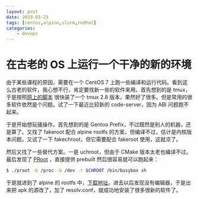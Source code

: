 ```yaml
---
layout: post
date: 2019-03-21
tags: [centos,alpine,slurm,redhat]
categories:
    - devops
---
```


# 在古老的 OS 上运行一个干净的新的环境

由于某些课程的原因，需要在一个 CentOS 7 上跑一些编译和运行代码。看到这么古老的软件，我心想不行，肯定要找新一些的软件来用。首先想到的是 tmux，于是按照[网上的脚本](https://gist.github.com/ryin/3106801) 很快装了一个 tmux 2.8 版本，果然好了很多。但是常用的很多软件依然是个问题。试了一下最近比较新的 code-server，因为 ABI 问题跑不起来。

于是开始想玩骚操作。首先想到的是 Gentoo Prefix，不过既然是别人的机器，还是算了。又找了 fakeroot 配合 alpine rootfs 的方案，但编译不过，估计是内核版本问题。又试了一下 fakechroot，但它需要配合 fakeroot 使用，这就凉了。

然后又找了一些替代方案。一是 uchroot，但由于 CMake 版本太老也编译不过。最后发现了 [PRoot](<https://proot-me.github.io/>) ，直接提供 prebuilt 然后很容易就可以跑起来：

```bash
$ ./proot -b /proc -b /dev -r $CHROOT /bin/busybox sh
```

于是就进到了 alpine 的 rootfs 中，[下载地址](http://dl-cdn.alpinelinux.org/alpine/v3.9/releases/x86_64/alpine-minirootfs-3.9.2-x86_64.tar.gz)。进去以后发现没有编辑器，于是出来把 apk 的源改了，加了 resolv.conf，就成功地安装了很多很新的软件了。